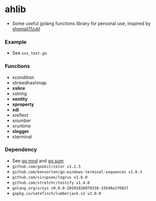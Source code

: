 # ahlib

+ Some useful golang functions library for personal use, inspired by [shomali11/util](https://github.com/shomali11/util)

### Example

+ See `xxx_test.go`

### Functions

+ xcondition
+ xlinkedhashmap
+ **xslice**
+ xstring
+ **xentity**
+ **xproperty**
+ **xdi**
+ xreflect
+ xnumber
+ xruntime
+ **xlogger**
+ xterminal

### Dependency

+ See [go,mod](./go.mod) and [go.sum](./go.sum)
+ `github.com/gookit/color v1.2.5`
+ `github.com/konsorten/go-windows-terminal-sequences v1.0.3`
+ `github.com/sirupsen/logrus v1.6.0`
+ `github.com/stretchr/testify v1.4.0`
+ `golang.org/x/sys v0.0.0-20191026070338-33540a1f6037`
+ `gopkg.in/natefinch/lumberjack.v2 v2.0.0`
